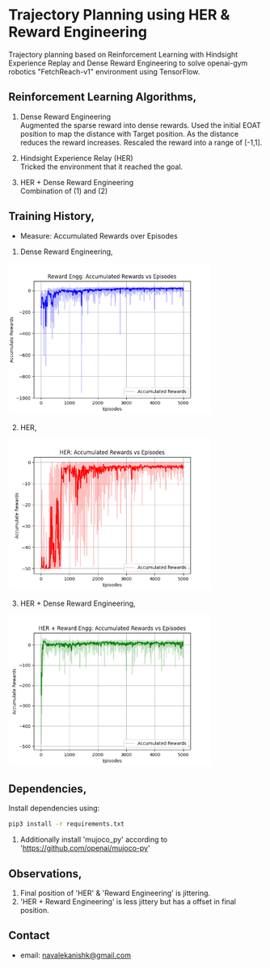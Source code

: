 # Trajectory Planning using HER & Reward Engineering
Trajectory planning based on Reinforcement Learning with Hindsight Experience Replay and Dense Reward Engineering to solve openai-gym robotics "FetchReach-v1" environment using TensorFlow.

## Reinforcement Learning Algorithms,
1. Dense Reward Engineering <br />
    Augmented the sparse reward into dense rewards. Used the initial EOAT position to map the distance with Target position. As the distance reduces the reward increases. Rescaled the reward into a range of [-1,1].

2. Hindsight Experience Relay (HER) <br />
    Tricked the environment that it reached the goal. 

3. HER + Dense Reward Engineering <br />
    Combination of (1) and (2)

## Training History,
* Measure: Accumulated Rewards over Episodes
1. Dense Reward Engineering,
<p ><img src="Test Analysis/Reward Engg: Accumulated Rewards vs Episodes.png" width="400" ></p>

2. HER,
<p ><img src="Test Analysis/HER: Accumulated Rewards vs Episodes.png" width="400" ></p>

3. HER + Dense Reward Engineering,
<p ><img src="Test Analysis/HER + Reward Engg: Accumulated Rewards vs Episodes.png" width="400" ></p>

## Dependencies,
Install dependencies using:
```bash
pip3 install -r requirements.txt 
```
1. Additionally install 'mujoco_py' according to 'https://github.com/openai/mujoco-py'

## Observations,
1. Final position of 'HER' & 'Reward Engineering' is jittering.
2. 'HER + Reward Engineering' is less jittery but has a offset in final position.

## Contact
* email: navalekanishk@gmail.com